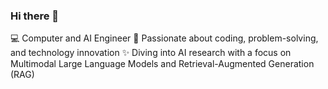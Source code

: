 ### Hi there 👋

<!--
**cosimop2000/cosimop2000** is a ✨ _special_ ✨ repository because its `README.md` (this file) appears on your GitHub profile.

Here are some ideas to get you started:

- 🔭 I’m currently working on ...
- 🌱 I’m currently learning ...
- 👯 I’m looking to collaborate on ...
- 🤔 I’m looking for help with ...
- 💬 Ask me about ...
- 📫 How to reach me: ...
- 😄 Pronouns: ...
- ⚡ Fun fact: ...
-->

💻 Computer and AI Engineer
🔧 Passionate about coding, problem-solving, and technology innovation
✨ Diving into AI research with a focus on Multimodal Large Language Models and Retrieval-Augmented Generation (RAG)
